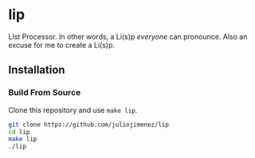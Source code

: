 # lip

LIst Processor. In other words, a Li(s)p *everyone* can pronounce. Also an excuse for me to create a Li(s)p.

## Installation

### Build From Source

Clone this repository and use `make lip`.

```bash
git clone https://github.com/juliojimenez/lip
cd lip
make lip
./lip
```

